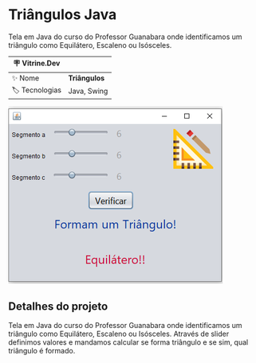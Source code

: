 # Triângulos Java

Tela em Java do curso do Professor Guanabara onde identificamos um triângulo como Equilátero, Escaleno ou Isósceles.

| :placard: Vitrine.Dev |     |
| -------------  | --- |
| :sparkles: Nome        | **Triângulos**
| :label: Tecnologias | Java, Swing

<!-- Inserir imagem com a #vitrinedev ao final do link -->
![](https://raw.githubusercontent.com/jonathanimolesi/JavaGuanabara-Triangulos/main/app_triangulo.png#vitrinedev)

## Detalhes do projeto

Tela em Java do curso do Professor Guanabara onde identificamos um triângulo como Equilátero, Escaleno ou Isósceles.
Através de slider definimos valores e mandamos calcular se forma triângulo e se sim, qual triângulo é formado.
